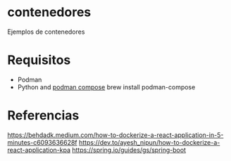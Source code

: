 # contenedores
Ejemplos de contenedores


# Requisitos
- Podman
- Python and [podman compose](https://github.com/containers/podman-compose#installation)
    brew install podman-compose

# Referencias

https://behdadk.medium.com/how-to-dockerize-a-react-application-in-5-minutes-c6093636628f
https://dev.to/ayesh_nipun/how-to-dockerize-a-react-application-kpa
https://spring.io/guides/gs/spring-boot